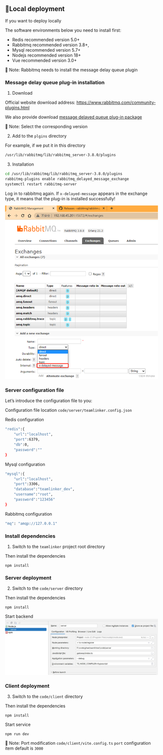 ## 📝Local deployment

If you want to deploy locally

The software environments below you need to install first:
* Redis recommended version 5.0+
* Rabbitmq recommended version 3.8+,
* Mysql recommended version 5.7+
* Nodejs recommended version 18+
* Vue recommended version 3.0+

🚧 Note: Rabbitmq needs to install the message delay queue plugin

### Message delay queue plug-in installation
1. Download

Official website download address: https://www.rabbitmq.com/community-plugins.html

We also provide download [message delayed queue plug-in package](./file/rabbitmq_delayed_message_exchange-3.8.0.ez)

🚧 Note: Select the corresponding version

2. Add to the `plgins` directory

For example, if we put it in this directory
```bash
/usr/lib/rabbitmq/lib/rabbitmq_server-3.8.0/plugins
```

3. Installation
```bash
cd /usr/lib/rabbitmq/lib/rabbitmq_server-3.8.0/plugins
rabbitmq-plugins enable rabbitmq_delayed_message_exchange
systemctl restart rabbitmq-server
```
Log in to rabbitmq again. If `x-delayed-message` appears in the exchange type, it means that the plug-in is installed successfully!

![rabbitmq_delayed_message_exchange](img/rabbitmq_delayed_message_exchange.png)

### Server configuration file
Let’s introduce the configuration file to you:

Configuration file location `code/server/teamlinker.config.json`

Redis configuration
```bash
"redis":{
    "url":"localhost",
    "port":6379,
    "db":0,
    "password":""
}
```

Mysql configuration
```bash
"mysql":{
    "url":"localhost",
    "port":3306,
    "database":"teamlinker_dev",
    "username":"root",
    "password":"123456"
}
```

Rabbitmq configuration
```bash
"mq": "amqp://127.0.0.1"
```


### Install dependencies
1. Switch to the `teamlinker` project root directory

Then install the dependencies
```
npm install
```

### Server deployment

2. Switch to the `code/server` directory

Then install the dependencies
```
npm install
```
Start backend
![run](img/run.png)

### Client deployment
3. Switch to the `code/client` directory

Then install the dependencies
```
npm install
```
Start service
```
npm run dev
```
🚧 Note: Port modification `code/client/vite.config.ts` `port` configuration item default is `3000`